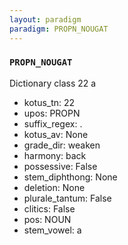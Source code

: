 ```yaml
---
layout: paradigm
paradigm: PROPN_NOUGAT
---
```

### ` PROPN_NOUGAT `

Dictionary class 22 a
* kotus_tn: 22
* upos: PROPN
* suffix_regex: .
* kotus_av: None
* grade_dir: weaken
* harmony: back
* possessive: False
* stem_diphthong: None
* deletion: None
* plurale_tantum: False
* clitics: False
* pos: NOUN
* stem_vowel: a
